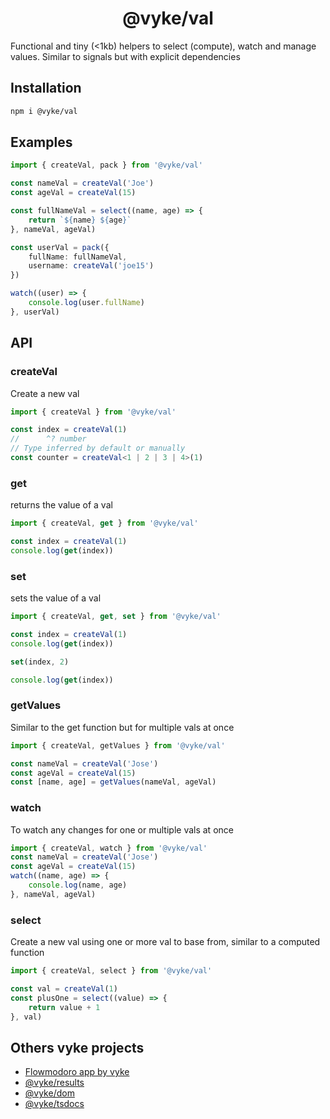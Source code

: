 <div align="center">
	<h1>
		@vyke/val
	</h1>
</div>
Functional and tiny (<1kb) helpers to select (compute), watch and manage values. Similar to signals but with explicit dependencies

## Installation
```sh
npm i @vyke/val
```

## Examples
```ts
import { createVal, pack } from '@vyke/val'

const nameVal = createVal('Joe')
const ageVal = createVal(15)

const fullNameVal = select((name, age) => {
	return `${name} ${age}`
}, nameVal, ageVal)

const userVal = pack({
	fullName: fullNameVal,
	username: createVal('joe15')
})

watch((user) => {
	console.log(user.fullName)
}, userVal)
```

## API
### createVal
Create a new val

```ts
import { createVal } from '@vyke/val'

const index = createVal(1)
//      ^? number
// Type inferred by default or manually
const counter = createVal<1 | 2 | 3 | 4>(1)
```

### get
returns the value of a val

```ts
import { createVal, get } from '@vyke/val'

const index = createVal(1)
console.log(get(index))
```

### set

sets the value of a val

```ts
import { createVal, get, set } from '@vyke/val'

const index = createVal(1)
console.log(get(index))

set(index, 2)

console.log(get(index))
```

### getValues
Similar to the get function but for multiple vals at once

```ts
import { createVal, getValues } from '@vyke/val'

const nameVal = createVal('Jose')
const ageVal = createVal(15)
const [name, age] = getValues(nameVal, ageVal)
```

### watch
To watch any changes for one or multiple vals at once

```ts
import { createVal, watch } from '@vyke/val'
const nameVal = createVal('Jose')
const ageVal = createVal(15)
watch((name, age) => {
	console.log(name, age)
}, nameVal, ageVal)
```

### select
Create a new val using one or more val to base from, similar to a computed function

```ts
import { createVal, select } from '@vyke/val'

const val = createVal(1)
const plusOne = select((value) => {
	return value + 1
}, val)
```

## Others vyke projects
- [Flowmodoro app by vyke](https://github.com/albizures/vyke-flowmodoro)
- [@vyke/results](https://github.com/albizures/vyke-results)
- [@vyke/dom](https://github.com/albizures/vyke-dom)
- [@vyke/tsdocs](https://github.com/albizures/vyke-tsdocs)
